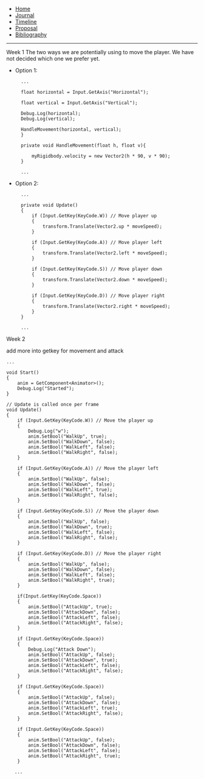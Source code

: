 - [Home](/README.md)
- [Journal](/journal.md)
- [Timeline](/timeline.md)
- [Proposal](/proposal.md)
- [Bibliography](/bibliography.md)
-----


Week 1 
The two ways we are potentially using to move the player. We have not decided which one we prefer yet. 

* Option 1:

        ...

        float horizontal = Input.GetAxis("Horizontal");

        float vertical = Input.GetAxis("Vertical");

        Debug.Log(horizontal);
        Debug.Log(vertical);

        HandleMovement(horizontal, vertical);
        }

        private void HandleMovement(float h, float v){

            myRigidbody.velocity = new Vector2(h * 90, v * 90);    
        }
        
        ...

* Option 2:

        ...

        private void Update()
        {
            if (Input.GetKey(KeyCode.W)) // Move player up
            {
                transform.Translate(Vector2.up * moveSpeed);
            }

            if (Input.GetKey(KeyCode.A)) // Move player left
            {
                transform.Translate(Vector2.left * moveSpeed);
            }

            if (Input.GetKey(KeyCode.S)) // Move player down
            {
                transform.Translate(Vector2.down * moveSpeed);
            }

            if (Input.GetKey(KeyCode.D)) // Move player right
            {
                transform.Translate(Vector2.right * moveSpeed);
            }
        }

        ...

        
Week 2

add more into getkey for movement and attack


    ...

    void Start()
    {
        anim = GetComponent<Animator>();
        Debug.Log("Started");
    }

    // Update is called once per frame
    void Update()
    {
        if (Input.GetKey(KeyCode.W)) // Move the player up
        {
            Debug.Log("w");
            anim.SetBool("WalkUp", true);
            anim.SetBool("WalkDown", false);
            anim.SetBool("WalkLeft", false);
            anim.SetBool("WalkRight", false);
        }

        if (Input.GetKey(KeyCode.A)) // Move the player left
        {
            anim.SetBool("WalkUp", false);
            anim.SetBool("WalkDown", false);
            anim.SetBool("WalkLeft", true);
            anim.SetBool("WalkRight", false);
        }

        if (Input.GetKey(KeyCode.S)) // Move the player down
        {
            anim.SetBool("WalkUp", false);
            anim.SetBool("WalkDown", true);
            anim.SetBool("WalkLeft", false);
            anim.SetBool("WalkRight", false);
        }

        if (Input.GetKey(KeyCode.D)) // Move the player right
        {
            anim.SetBool("WalkUp", false);
            anim.SetBool("WalkDown", false);
            anim.SetBool("WalkLeft", false);
            anim.SetBool("WalkRight", true);
        }

        if(Input.GetKey(KeyCode.Space))
        { 
            anim.SetBool("AttackUp", true);
            anim.SetBool("AttackDown", false);
            anim.SetBool("AttackLeft", false);
            anim.SetBool("AttackRight", false);
        }

        if (Input.GetKey(KeyCode.Space))
        {
            Debug.Log("Attack Down");
            anim.SetBool("AttackUp", false);
            anim.SetBool("AttackDown", true);
            anim.SetBool("AttackLeft", false);
            anim.SetBool("AttackRight", false);
        }

        if (Input.GetKey(KeyCode.Space))
        {
            anim.SetBool("AttackUp", false);
            anim.SetBool("AttackDown", false);
            anim.SetBool("AttackLeft", true);
            anim.SetBool("AttackRight", false);
        }

        if (Input.GetKey(KeyCode.Space))
        {
            anim.SetBool("AttackUp", false);
            anim.SetBool("AttackDown", false);
            anim.SetBool("AttackLeft", false);
            anim.SetBool("AttackRight", true);
        }

       ...
